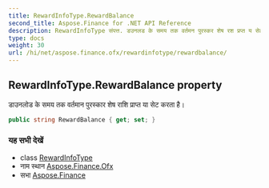 ```yaml
---
title: RewardInfoType.RewardBalance
second_title: Aspose.Finance for .NET API Reference
description: RewardInfoType संपत्त. डउनलड के समय तक वर्तमन पुरस्कर शेष रश प्रप्त य सेट करत है
type: docs
weight: 30
url: /hi/net/aspose.finance.ofx/rewardinfotype/rewardbalance/
---
```

## RewardInfoType.RewardBalance property

डाउनलोड के समय तक वर्तमान पुरस्कार शेष राशि प्राप्त या सेट करता है।

```csharp
public string RewardBalance { get; set; }
```

### यह सभी देखें

* class [RewardInfoType](../)
* नाम स्थान [Aspose.Finance.Ofx](../../rewardinfotype/)
* सभा [Aspose.Finance](../../../)


